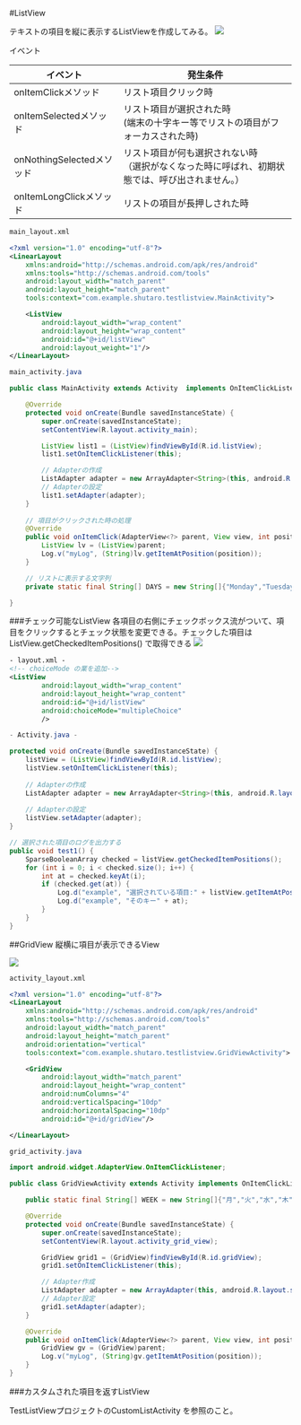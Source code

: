 #ListView

テキストの項目を縦に表示するListViewを作成してみる。
![](http://sunsunsoft.com/image/android/listview_sample.png)


イベント

|イベント|発生条件|
|---|---|
|onItemClickメソッド|	リスト項目クリック時
|onItemSelectedメソッド|	リスト項目が選択された時<br>(端末の十字キー等でリストの項目がフォーカスされた時)
|onNothingSelectedメソッド|	リスト項目が何も選択されない時<br>（選択がなくなった時に呼ばれ、初期状態では、呼び出されません。）
|onItemLongClickメソッド|	リストの項目が長押しされた時

```xml
main_layout.xml

<?xml version="1.0" encoding="utf-8"?>
<LinearLayout
    xmlns:android="http://schemas.android.com/apk/res/android"
    xmlns:tools="http://schemas.android.com/tools"
    android:layout_width="match_parent"
    android:layout_height="match_parent"
    tools:context="com.example.shutaro.testlistview.MainActivity">

    <ListView
        android:layout_width="wrap_content"
        android:layout_height="wrap_content"
        android:id="@+id/listView"
        android:layout_weight="1"/>
</LinearLayout>
```

```java
main_activity.java

public class MainActivity extends Activity  implements OnItemClickListener{

    @Override
    protected void onCreate(Bundle savedInstanceState) {
        super.onCreate(savedInstanceState);
        setContentView(R.layout.activity_main);

        ListView list1 = (ListView)findViewById(R.id.listView);
        list1.setOnItemClickListener(this);

        // Adapterの作成
        ListAdapter adapter = new ArrayAdapter<String>(this, android.R.layout.simple_list_item_1, DAYS);
        // Adapterの設定
        list1.setAdapter(adapter);
    }
    
    // 項目がクリックされた時の処理
    @Override
    public void onItemClick(AdapterView<?> parent, View view, int position, long id) {
        ListView lv = (ListView)parent;
        Log.v("myLog", (String)lv.getItemAtPosition(position));
    }

    // リストに表示する文字列
    private static final String[] DAYS = new String[]{"Monday","Tuesday","Wednesday","Thursday","Friday","Saturday","Sunday","Monday","Tuesday","Wednesday","Thursday","Friday","Saturday","Sunday","Monday","Tuesday","Wednesday","Thursday","Friday","Saturday","Sunday"};

}
```

###チェック可能なListView
各項目の右側にチェックボックス流がついて、項目をクリックするとチェック状態を変更できる。チェックした項目は ListView.getCheckedItemPositions() で取得できる
![](http://sunsunsoft.com/image/android/listview_check.png)

```xml
- layout.xml -
<!-- choiceMode の業を追加-->
<ListView
        android:layout_width="wrap_content"
        android:layout_height="wrap_content"
        android:id="@+id/listView"
        android:choiceMode="multipleChoice"
        />
```

```java
- Activity.java -

protected void onCreate(Bundle savedInstanceState) {
    listView = (ListView)findViewById(R.id.listView);
    listView.setOnItemClickListener(this);
    
    // Adapterの作成
    ListAdapter adapter = new ArrayAdapter<String>(this, android.R.layout.simple_list_item_multiple_choice, DAYS);
    
    // Adapterの設定
    listView.setAdapter(adapter);
}

// 選択された項目のログを出力する
public void test1() {
    SparseBooleanArray checked = listView.getCheckedItemPositions();
    for (int i = 0; i < checked.size(); i++) {
        int at = checked.keyAt(i);
        if (checked.get(at)) {
            Log.d("example", "選択されている項目:" + listView.getItemAtPosition(at).toString());
            Log.d("example", "そのキー" + at);
        }
    }
}
```

##GridView
縦横に項目が表示できるView

![](http://sunsunsoft.com/image/android/gridview_sample.png)

```xml
activity_layout.xml

<?xml version="1.0" encoding="utf-8"?>
<LinearLayout
    xmlns:android="http://schemas.android.com/apk/res/android"
    xmlns:tools="http://schemas.android.com/tools"
    android:layout_width="match_parent"
    android:layout_height="match_parent"
    android:orientation="vertical"
    tools:context="com.example.shutaro.testlistview.GridViewActivity">

    <GridView
        android:layout_width="match_parent"
        android:layout_height="wrap_content"
        android:numColumns="4"
        android:verticalSpacing="10dp"
        android:horizontalSpacing="10dp"
        android:id="@+id/gridView"/>

</LinearLayout>

```

```java
grid_activity.java

import android.widget.AdapterView.OnItemClickListener;

public class GridViewActivity extends Activity implements OnItemClickListener {

    public static final String[] WEEK = new String[]{"月","火","水","木","金","土","日"};

    @Override
    protected void onCreate(Bundle savedInstanceState) {
        super.onCreate(savedInstanceState);
        setContentView(R.layout.activity_grid_view);

        GridView grid1 = (GridView)findViewById(R.id.gridView);
        grid1.setOnItemClickListener(this);

        // Adapter作成
        ListAdapter adapter = new ArrayAdapter(this, android.R.layout.simple_list_item_1, WEEK);
        // Adapter設定
        grid1.setAdapter(adapter);
    }

    @Override
    public void onItemClick(AdapterView<?> parent, View view, int position, long id) {
        GridView gv = (GridView)parent;
        Log.v("myLog", (String)gv.getItemAtPosition(position));
    }
}
```

###カスタムされた項目を返すListView

TestListViewプロジェクトのCustomListActivity を参照のこと。